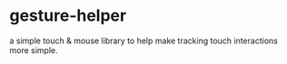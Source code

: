 # gesture-helper
a simple touch &amp; mouse library to help make tracking touch interactions more simple.
